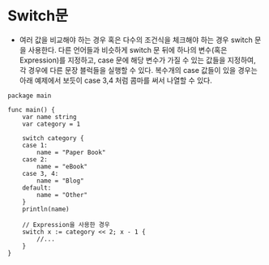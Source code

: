 # Switch문
- 여러 값을 비교해야 하는 경우 혹은 다수의 조건식을 체크해야 하는 경우 switch 문을 사용한다. 다른 언어들과 비슷하게 switch 문 뒤에 하나의 변수(혹은 Expression)를 지정하고, case 문에 해당 변수가 가질 수 있는 값들을 지정하여, 각 경우에 다른 문장 블럭들을 실행할 수 있다. 복수개의 case 값들이 있을 경우는 아래 예제에서 보듯이 case 3,4 처럼 콤마를 써서 나열할 수 있다.
```
package main
 
func main() {
    var name string
    var category = 1
 
    switch category {
    case 1:
        name = "Paper Book"
    case 2:
        name = "eBook"
    case 3, 4:
        name = "Blog"
    default:
        name = "Other"
    }
    println(name)
     
    // Expression을 사용한 경우
    switch x := category << 2; x - 1 {
        //...
    }   
}
```